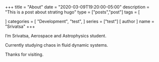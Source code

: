 +++
title = "About"
date = "2020-03-09T19:20:00-05:00"
description = "This is a post about strating hugo"
type = ["posts","post"]
tags = [
    
]
categories = [
    "Development",
    "test",
]
series = ["test"]
[ author ]
  name = "Srivatsa"
+++

I’m Srivatsa, Aerospace and Astrophysics student.

Currently studying chaos in fluid dynamic systems.

Thanks for visiting.
